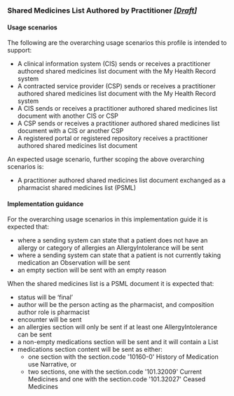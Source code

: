 ### Shared Medicines List Authored by Practitioner *[[Draft](http://hl7.org/fhir/stu3/valueset-publication-status.html)]*

#### Usage scenarios 

The following are the overarching usage scenarios this profile is intended to support:

* A clinical information system (CIS) sends or receives a practitioner authored shared medicines list document with the My Health Record system
* A contracted service provider (CSP) sends or receives a practitioner authored shared medicines list document with the My Health Record system
* A CIS sends or receives a practitioner authored shared medicines list document with another CIS or CSP
* A CSP sends or receives a practitioner authored shared medicines list document with a CIS or another CSP
* A registered portal or registered repository receives a practitioner authored shared medicines list document

An expected usage scenario, further scoping the above overarching scenarios is:
* A practitioner authored shared medicines list document exchanged as a pharmacist shared medicines list (PSML)

#### Implementation guidance 

For the overarching usage scenarios in this implementation guide it is expected that:

* where a sending system can state that a patient does not have an allergy or category of allergies an AllergyIntolerance will be sent
* where a sending system can state that a patient is not currently taking medication an Observation will be sent
* an empty section will be sent with an empty reason

When the shared medicines list is a PSML document it is expected that:

* status will be ‘final’
* author will be the person acting as the pharmacist, and composition author role is pharmacist
* encounter will be sent
* an allergies section will only be sent if at least one AllergyIntolerance can be sent
* a non-empty medications section will be sent and it will contain a List
* medications section content will be sent as either:
  * one section with the section.code '10160-0' History of Medication use Narrative, or
  * two sections, one with the section.code '101.32009' Current Medicines and one with the section.code '101.32027' Ceased Medicines
